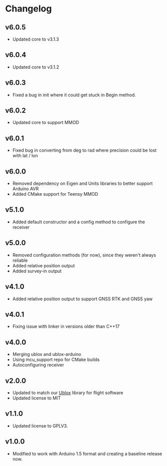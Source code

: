 # Changelog

## v6.0.5
- Updated core to v3.1.3

## v6.0.4
- Updated core to v3.1.2

## v6.0.3
- Fixed a bug in init where it could get stuck in Begin method.

## v6.0.2
- Updated core to support MMOD

## v6.0.1
- Fixed bug in converting from deg to rad where precision could be lost with lat / lon

## v6.0.0
- Removed dependency on Eigen and Units libraries to better support Arduino AVR
- Added CMake support for Teensy MMOD

## v5.1.0
- Added default constructor and a config method to configure the receiver

## v5.0.0
- Removed configuration methods (for now), since they weren't always reliable
- Added relative position output
- Added survey-in output

## v4.1.0
- Added relative position output to support GNSS RTK and GNSS yaw

## v4.0.1
- Fixing issue with linker in versions older than C++17

## v4.0.0
- Merging ublox and ublox-arduino
- Using mcu_support repo for CMake builds
- Autoconfiguring receiver

## v2.0.0
- Updated to match our [Ublox](https://github.com/bolderflight/ublox-arduino) library for flight software
- Updated license to MIT

## v1.1.0
- Updated license to GPLV3.

## v1.0.0
- Modified to work with Arduino 1.5 format and creating a baseline release now.

